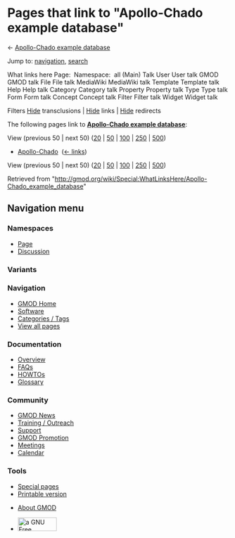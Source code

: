 <div id="mw-page-base" class="noprint">

</div>

<div id="mw-head-base" class="noprint">

</div>

<div id="content" class="mw-body" role="main">

<span id="top"></span>

<div id="mw-js-message" style="display:none;">

</div>



# <span dir="auto">Pages that link to "Apollo-Chado example database"</span>

<div id="bodyContent">

<div id="contentSub">

← [Apollo-Chado example
database](/wiki/Apollo-Chado_example_database "Apollo-Chado example database")

</div>

<div id="jump-to-nav" class="mw-jump">

Jump to: [navigation](#mw-navigation), [search](#p-search)

</div>

<div id="mw-content-text">

What links here Page:  Namespace:  all (Main) Talk User User talk GMOD
GMOD talk File File talk MediaWiki MediaWiki talk Template Template talk
Help Help talk Category Category talk Property Property talk Type Type
talk Form Form talk Concept Concept talk Filter Filter talk Widget
Widget talk

Filters
[Hide](/mediawiki/index.php?title=Special:WhatLinksHere/Apollo-Chado_example_database&hidetrans=1 "Special:WhatLinksHere/Apollo-Chado example database")
transclusions \|
[Hide](/mediawiki/index.php?title=Special:WhatLinksHere/Apollo-Chado_example_database&hidelinks=1 "Special:WhatLinksHere/Apollo-Chado example database")
links \|
[Hide](/mediawiki/index.php?title=Special:WhatLinksHere/Apollo-Chado_example_database&hideredirs=1 "Special:WhatLinksHere/Apollo-Chado example database")
redirects

The following pages link to **[Apollo-Chado example
database](/wiki/Apollo-Chado_example_database "Apollo-Chado example database")**:

View (previous 50 \| next 50)
([20](/mediawiki/index.php?title=Special:WhatLinksHere/Apollo-Chado_example_database&limit=20 "Special:WhatLinksHere/Apollo-Chado example database")
\|
[50](/mediawiki/index.php?title=Special:WhatLinksHere/Apollo-Chado_example_database&limit=50 "Special:WhatLinksHere/Apollo-Chado example database")
\|
[100](/mediawiki/index.php?title=Special:WhatLinksHere/Apollo-Chado_example_database&limit=100 "Special:WhatLinksHere/Apollo-Chado example database")
\|
[250](/mediawiki/index.php?title=Special:WhatLinksHere/Apollo-Chado_example_database&limit=250 "Special:WhatLinksHere/Apollo-Chado example database")
\|
[500](/mediawiki/index.php?title=Special:WhatLinksHere/Apollo-Chado_example_database&limit=500 "Special:WhatLinksHere/Apollo-Chado example database"))

- [Apollo-Chado](/wiki/Apollo-Chado "Apollo-Chado") ‎
  <span class="mw-whatlinkshere-tools">([←
  links](/mediawiki/index.php?title=Special:WhatLinksHere&target=Apollo-Chado "Special:WhatLinksHere"))</span>

View (previous 50 \| next 50)
([20](/mediawiki/index.php?title=Special:WhatLinksHere/Apollo-Chado_example_database&limit=20 "Special:WhatLinksHere/Apollo-Chado example database")
\|
[50](/mediawiki/index.php?title=Special:WhatLinksHere/Apollo-Chado_example_database&limit=50 "Special:WhatLinksHere/Apollo-Chado example database")
\|
[100](/mediawiki/index.php?title=Special:WhatLinksHere/Apollo-Chado_example_database&limit=100 "Special:WhatLinksHere/Apollo-Chado example database")
\|
[250](/mediawiki/index.php?title=Special:WhatLinksHere/Apollo-Chado_example_database&limit=250 "Special:WhatLinksHere/Apollo-Chado example database")
\|
[500](/mediawiki/index.php?title=Special:WhatLinksHere/Apollo-Chado_example_database&limit=500 "Special:WhatLinksHere/Apollo-Chado example database"))

</div>

<div class="printfooter">

Retrieved from
"<http://gmod.org/wiki/Special:WhatLinksHere/Apollo-Chado_example_database>"

</div>

<div id="catlinks" class="catlinks catlinks-allhidden">

</div>

<div class="visualClear">

</div>

</div>

</div>

<div id="mw-navigation">

## Navigation menu

<div id="mw-head">



<div id="left-navigation">

<div id="p-namespaces" class="vectorTabs" role="navigation"
aria-labelledby="p-namespaces-label">

### Namespaces

- <span id="ca-nstab-main"><a href="/wiki/Apollo-Chado_example_database" accesskey="c"
  title="View the content page [c]">Page</a></span>
- <span id="ca-talk"><a
  href="/mediawiki/index.php?title=Talk:Apollo-Chado_example_database&amp;action=edit&amp;redlink=1"
  accesskey="t"
  title="Discussion about the content page [t]">Discussion</a></span>

</div>

<div id="p-variants" class="vectorMenu emptyPortlet" role="navigation"
aria-labelledby="p-variants-label">

### 

### Variants[](#)

<div class="menu">

</div>

</div>

</div>

<div id="right-navigation">





</div>



</div>

</div>

</div>

<div id="mw-panel">

<div id="p-logo" role="banner">

<a href="/wiki/Main_Page"
style="background-image: url(http://gmod.org/images/GMOD-cogs.png);"
title="Visit the main page"></a>

</div>

<div id="p-Navigation" class="portal" role="navigation"
aria-labelledby="p-Navigation-label">

### Navigation

<div class="body">

- <span id="n-GMOD-Home">[GMOD Home](/wiki/Main_Page)</span>
- <span id="n-Software">[Software](/wiki/GMOD_Components)</span>
- <span id="n-Categories-.2F-Tags">[Categories /
  Tags](/wiki/Categories)</span>
- <span id="n-View-all-pages">[View all
  pages](/wiki/Special:AllPages)</span>

</div>

</div>

<div id="p-Documentation" class="portal" role="navigation"
aria-labelledby="p-Documentation-label">

### Documentation

<div class="body">

- <span id="n-Overview">[Overview](/wiki/Overview)</span>
- <span id="n-FAQs">[FAQs](/wiki/Category:FAQ)</span>
- <span id="n-HOWTOs">[HOWTOs](/wiki/Category:HOWTO)</span>
- <span id="n-Glossary">[Glossary](/wiki/Glossary)</span>

</div>

</div>

<div id="p-Community" class="portal" role="navigation"
aria-labelledby="p-Community-label">

### Community

<div class="body">

- <span id="n-GMOD-News">[GMOD News](/wiki/GMOD_News)</span>
- <span id="n-Training-.2F-Outreach">[Training /
  Outreach](/wiki/Training_and_Outreach)</span>
- <span id="n-Support">[Support](/wiki/Support)</span>
- <span id="n-GMOD-Promotion">[GMOD
  Promotion](/wiki/GMOD_Promotion)</span>
- <span id="n-Meetings">[Meetings](/wiki/Meetings)</span>
- <span id="n-Calendar">[Calendar](/wiki/Calendar)</span>

</div>

</div>

<div id="p-tb" class="portal" role="navigation"
aria-labelledby="p-tb-label">

### Tools

<div class="body">

- <span id="t-specialpages"><a href="/wiki/Special:SpecialPages" accesskey="q"
  title="A list of all special pages [q]">Special pages</a></span>
- <span id="t-print"><a
  href="/mediawiki/index.php?title=Special:WhatLinksHere/Apollo-Chado_example_database&amp;printable=yes"
  rel="alternate" accesskey="p"
  title="Printable version of this page [p]">Printable version</a></span>

</div>

</div>

</div>

</div>

<div id="footer" role="contentinfo">

- <span id="footer-places-about">[About
  GMOD](/wiki/GMOD:About "GMOD:About")</span>

<!-- -->

- <span id="footer-copyrightico">[<img src="http://www.gnu.org/graphics/gfdl-logo-small.png" width="88"
  height="31" alt="a GNU Free Documentation License" />](http://www.gnu.org/licenses/fdl-1.3.html)</span>


<div style="clear:both">

</div>

</div>
